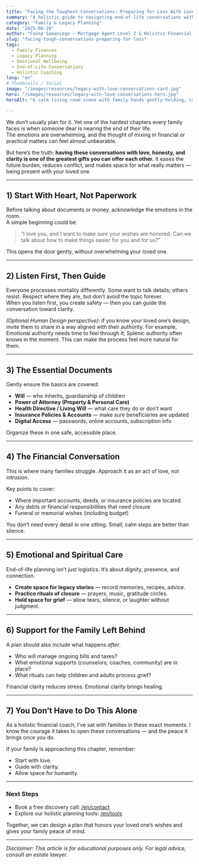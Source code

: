 ```yaml
---
title: "Facing the Toughest Conversations: Preparing for Loss With Love, Clarity, and Care"
summary: "A holistic guide to navigating end-of-life conversations with family — balancing emotional presence, financial clarity, and soul-aligned planning."
category: "Family & Legacy Planning"
date: "2025-08-29"
author: "Fanny Samaniego — Mortgage Agent Level 2 & Holistic Financial Coach"
slug: "facing-tough-conversations-preparing-for-loss"
tags:
  - Family Finances
  - Legacy Planning
  - Emotional Wellbeing
  - End-of-Life Conversations
  - Holistic Coaching
lang: "en"
# Thumbnails / Social
image: "/images/resources/legacy-with-love-conversations-card.jpg"
hero: "/images/resources/legacy-with-love-conversations-hero.jpg"
heroAlt: "A calm living room scene with family hands gently holding, symbolizing support during difficult conversations"

---
```


We don’t usually plan for it. Yet one of the hardest chapters every family faces is when someone dear is nearing the end of their life.  
The emotions are overwhelming, and the thought of mixing in financial or practical matters can feel almost unbearable.  

But here’s the truth: **having these conversations with love, honesty, and clarity is one of the greatest gifts you can offer each other.** It eases the future burden, reduces conflict, and makes space for what really matters — being present with your loved one.

---

## 1) Start With Heart, Not Paperwork

Before talking about documents or money, acknowledge the emotions in the room.  
A simple beginning could be:

> “I love you, and I want to make sure your wishes are honored. Can we talk about how to make things easier for you and for us?”

This opens the door gently, without overwhelming your loved one.  

---

## 2) Listen First, Then Guide

Everyone processes mortality differently. Some want to talk details; others resist. Respect where they are, but don’t avoid the topic forever.  
When you listen first, you create safety — then you can guide the conversation toward clarity.  

*(Optional Human Design perspective)*: if you know your loved one’s design, invite them to share in a way aligned with their authority. For example, Emotional authority needs time to feel through it; Splenic authority often knows in the moment. This can make the process feel more natural for them.

---

## 3) The Essential Documents

Gently ensure the basics are covered:  

- **Will** — who inherits, guardianship of children  
- **Power of Attorney (Property & Personal Care)**  
- **Health Directive / Living Will** — what care they do or don’t want  
- **Insurance Policies & Accounts** — make sure beneficiaries are updated  
- **Digital Access** — passwords, online accounts, subscription info  

Organize these in one safe, accessible place.  

---

## 4) The Financial Conversation

This is where many families struggle. Approach it as an act of love, not intrusion.  

Key points to cover:
- Where important accounts, deeds, or insurance policies are located  
- Any debts or financial responsibilities that need closure  
- Funeral or memorial wishes (including budget)  

You don’t need every detail in one sitting. Small, calm steps are better than silence.

---

## 5) Emotional and Spiritual Care

End-of-life planning isn’t just logistics. It’s about dignity, presence, and connection.  

- **Create space for legacy stories** — record memories, recipes, advice.  
- **Practice rituals of closure** — prayers, music, gratitude circles.  
- **Hold space for grief** — allow tears, silence, or laughter without judgment.  

---

## 6) Support for the Family Left Behind

A plan should also include what happens *after*.  
- Who will manage ongoing bills and taxes?  
- What emotional supports (counselors, coaches, community) are in place?  
- What rituals can help children and adults process grief?  

Financial clarity reduces stress. Emotional clarity brings healing.  

---

## 7) You Don’t Have to Do This Alone

As a holistic financial coach, I’ve sat with families in these exact moments. I know the courage it takes to open these conversations — and the peace it brings once you do.

If your family is approaching this chapter, remember:
- Start with love.  
- Guide with clarity.  
- Allow space for humanity.  

---

### Next Steps
- Book a free discovery call: [/en/contact](/en/contact)  
- Explore our holistic planning tools: [/en/tools](/en/tools)  

Together, we can design a plan that honors your loved one’s wishes and gives your family peace of mind.  

---

*Disclaimer: This article is for educational purposes only. For legal advice, consult an estate lawyer.*
